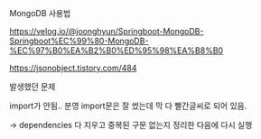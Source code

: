 MongoDB 사용법

https://velog.io/@joonghyun/Springboot-MongoDB-Springboot%EC%99%80-MongoDB-%EC%97%B0%EA%B2%B0%ED%95%98%EA%B8%B0

https://jsonobject.tistory.com/484

발생했던 문제 

import가 안됨.. 분영 import문은 잘 썼는데 막 다 빨간글씨로 되어 있음.

-> dependencies 다 지우고 중복된 구문 없는지 정리한 다음에 다시 실행

